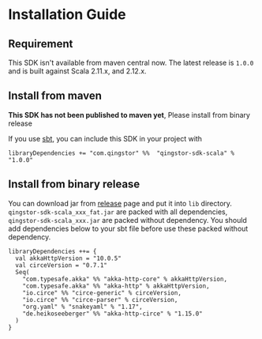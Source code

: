 # Installation Guide

## Requirement

This SDK isn't available from maven central now. The latest release is `1.0.0` 
and is built against Scala 2.11.x, and 2.12.x.

## Install from maven

**This SDK has not been published to maven yet**, Please install from binary release

If you use [sbt](http://www.scala-sbt.org/index.html), you can include this 
SDK in your project with

```sbtshell
libraryDependencies += "com.qingstor" %%  "qingstor-sdk-scala" % "1.0.0"
```

## Install from binary release

You can download jar from [release](https://github.com/cheerx/qingstor-sdk-scala/releases) page and put it into `lib` directory.
`qingstor-sdk-scala_xxx_fat.jar` are packed with all dependencies, `qingstor-sdk-scala_xxx.jar` are packed without dependency.
You should add dependencies below to your sbt file before use these packed without dependency.

```sbtshell
libraryDependencies ++= {
  val akkaHttpVersion = "10.0.5"
  val circeVersion = "0.7.1"
  Seq(
    "com.typesafe.akka" %% "akka-http-core" % akkaHttpVersion,
    "com.typesafe.akka" %% "akka-http" % akkaHttpVersion,
    "io.circe" %% "circe-generic" % circeVersion,
    "io.circe" %% "circe-parser" % circeVersion,
    "org.yaml" % "snakeyaml" % "1.17",
    "de.heikoseeberger" %% "akka-http-circe" % "1.15.0"
  )
}
```